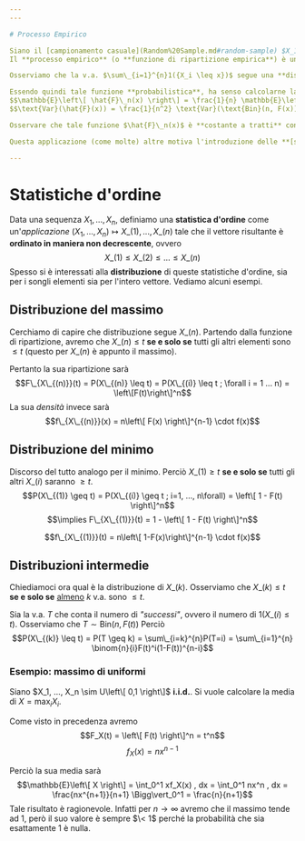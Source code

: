 ```yaml
---
---

# Processo Empirico

Siano il [campionamento casuale](Random%20Sample.md#random-sample) $X_1, ..., X_n$.
Il **processo empirico** (o **funzione di ripartizione empirica**) è una funzione che stima la funzione di ripartizione $F(x)$, definita come $$\hat{F}*n(x) = \frac{1}{n} \sum*{i=1}^{n} 1({X_i \leq x})$$

Osserviamo che la v.a. $\sum\_{i=1}^{n}1({X_i \leq x})$ segue una **distribuzione binomiale** con probabilità di successo $p = P(X_i \leq x) = F(x)$, perciò avremo che $\hat{F}\_n(x) \sim \text{Bin}(n, F(x))$.

Essendo quindi tale funzione **probabilistica**, ha senso calcolarne la media e la varianza.
$$\mathbb{E}\left\[ \hat{F}\_n(x) \right\] = \frac{1}{n} \mathbb{E}\left\[ \text{Bin}(n, F(x)) \right\] = \frac{1}{\cancel{n}}\cancel{n}F(x) = F(x)$$
$$\text{Var}(\hat{F}(x)) = \frac{1}{n^2} \text{Var}(\text{Bin}(n, F(x))) = \frac{F(x)(1 - F(x))}{n} \xrightarrow{n \to \infty} 0$$

Osservare che tale funzione $\hat{F}\_n(x)$ è **costante a tratti** con salti i ognuno dei valori $X_i$ (ordinati) di ampiezza $1/n$.

Questa applicazione (come molte) altre motiva l'introduzione delle **[statistiche d'ordine](Processo%20empirico%20e%20Statistiche%20d'ordine.md#statistiche-d-ordine)**.

---
```


# Statistiche d'ordine

Data una sequenza $X_1, ..., X_n$, definiamo una **statistica d'ordine** come un'*applicazione* $(X_1, ..., X_n) \mapsto X\_{(1)}, ..., X\_{(n)}$ tale che il vettore risultante è **ordinato in maniera non decrescente**, ovvero $$X\_{(1)} \leq X\_{(2)} \leq ... \leq X\_{(n)}$$
Spesso si è interessati alla **distribuzione** di queste statistiche d'ordine, sia per i songli elementi sia per l'intero vettore.
Vediamo alcuni esempi.

## Distribuzione del massimo

Cerchiamo di capire che distribuzione segue $X\_{(n)}$.
Partendo dalla funzione di ripartizione, avremo che $X\_{(n)} \leq t$ **se e solo se** tutti gli altri elementi sono $\leq t$ (questo per $X\_{(n)}$ è appunto il massimo).

Pertanto la sua ripartizione sarà $$F\_{X\_{(n)}}(t) = P(X\_{(n)} \leq t) = P(X\_{(i)} \leq t ; \forall i = 1 ... n) = \left\[F(t)\right\]^n$$
La sua *densità* invece sarà $$f\_{X\_{(n)}}(x) = n\left\[ F(x) \right\]^{n-1} \cdot f(x)$$

## Distribuzione del minimo

Discorso del tutto analogo per il minimo.
Perciò $X\_{(1)} \geq t$ **se e solo se** tutti gli altri $X\_{(i)}$ saranno $\geq t$.
$$P(X\_{(1)} \geq t) = P(X\_{(i)} \geq t ; i=1, ..., n\forall) = \left\[ 1 - F(t) \right\]^n$$
$$\implies F\_{X\_{(1)}}(t) = 1 - \left\[ 1 - F(t) \right\]^n$$

$$f\_{X\_{(1)}}(t) = n\left\[ 1-F(x)\right\]^{n-1} \cdot f(x)$$

## Distribuzioni intermedie

Chiediamoci ora qual è la distribuzione di $X\_{(k)}$.
Osserviamo che $X\_{(k)} \leq t$ **se e solo se** <u>almeno</u> $k$ v.a. sono $\leq t$.

Sia la v.a. $T$ che conta il numero di *"successi"*, ovvero il numero di $1({X\_{(i)} \leq t})$.
Osserviamo che $T \sim \text{Bin}(n, F(t))$
Perciò $$P(X\_{(k)} \leq t) = P(T \geq k) = \sum\_{i=k}^{n}P(T=i) = \sum\_{i=1}^{n} \binom{n}{i}F(t)^i(1-F(t))^{n-i}$$

### Esempio: massimo di uniformi

Siano $X_1, ..., X_n \sim U\left\[ 0,1 \right\]$ **i.i.d.**.
Si vuole calcolare la media di $X = \max_i X_i$.

Come visto in precedenza avremo $$F_X(t) = \left\[ F(t) \right\]^n = t^n$$
$$f_X(x) = nx^{n-1}$$

Perciò la sua media sarà $$\mathbb{E}\left\[ X \right\] = \int_0^1 xf_X(x) , dx = \int_0^1 nx^n , dx = \frac{nx^{n+1}}{n+1} \Bigg\vert_0^1 = \frac{n}{n+1}$$
Tale risultato è ragionevole.
Infatti per $n \to \infty$ avremo che il massimo tende ad 1, però il suo valore è sempre $\< 1$ perché la probabilità che sia esattamente 1 è nulla.
